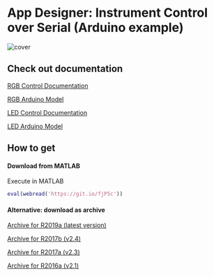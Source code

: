 # App Designer: Instrument Control over Serial (Arduino example)
![cover](https://github.com/ETMC-Exponenta/LEDControlApp/raw/master/led_cover.png)

## Check out documentation

[RGB Control Documentation](https://github.com/ETMC-Exponenta/LEDControlApp/blob/master/pdf/rgb_doc.pdf)

[RGB Arduino Model](https://github.com/ETMC-Exponenta/LEDControlApp/blob/master/pdf/rgb_arduino.pdf)

[LED Control Documentation](https://github.com/ETMC-Exponenta/LEDControlApp/blob/master/pdf/led_doc.pdf)

[LED Arduino Model](https://github.com/ETMC-Exponenta/LEDControlApp/blob/master/pdf/led_arduino.pdf)



## How to get

#### Download from MATLAB

Execute in MATLAB

```MATLAB
eval(webread('https://git.io/fjP5c'))
```

#### Alternative: download as archive

[Archive for R2019a (latest version)](https://github.com/ETMC-Exponenta/Data-Analysis-in-MATLAB-2018/archive/master.zip)

[Archive for R2017b (v2.4)](https://github.com/ETMC-Exponenta/LEDControlApp/releases/download/v3.0/led_control_v2.4_R2017b.zip)

[Archive for R2017a (v2.3)](https://github.com/ETMC-Exponenta/LEDControlApp/releases/download/v3.0/led_control_v2.3_R2017a.zip)

[Archive for R2016a (v2.1)](https://github.com/ETMC-Exponenta/LEDControlApp/releases/download/v3.0/led_control_v2.1_R2016a.zip)
